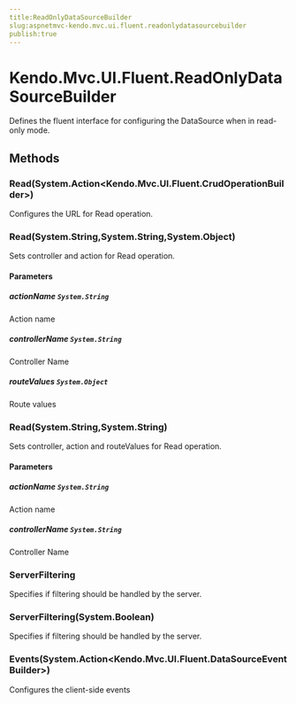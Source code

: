 ```yaml
---
title:ReadOnlyDataSourceBuilder
slug:aspnetmvc-kendo.mvc.ui.fluent.readonlydatasourcebuilder
publish:true
---
```


# Kendo.Mvc.UI.Fluent.ReadOnlyDataSourceBuilder

Defines the fluent interface for configuring the DataSource when in read-only mode.

## Methods

### Read(System.Action<Kendo.Mvc.UI.Fluent.CrudOperationBuilder>)
Configures the URL for Read operation.

### Read(System.String,System.String,System.Object)
Sets controller and action for Read operation.

#### Parameters

##### actionName `System.String`
Action name

##### controllerName `System.String`
Controller Name

##### routeValues `System.Object`
Route values

### Read(System.String,System.String)
Sets controller, action and routeValues for Read operation.

#### Parameters

##### actionName `System.String`
Action name

##### controllerName `System.String`
Controller Name

### ServerFiltering
Specifies if filtering should be handled by the server.

### ServerFiltering(System.Boolean)
Specifies if filtering should be handled by the server.

### Events(System.Action<Kendo.Mvc.UI.Fluent.DataSourceEventBuilder>)
Configures the client-side events